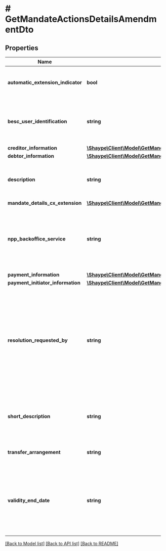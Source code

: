 # # GetMandateActionsDetailsAmendmentDto

## Properties

Name | Type | Description | Notes
------------ | ------------- | ------------- | -------------
**automatic_extension_indicator** | **bool** | Automatic renewal of a mandate arrangement at the end of the defined period (period start through period end). | [optional]
**besc_user_identification** | **string** | BECS user ID related to migrated DDR mandate. If this property is set to &#39;-&#39; it means that the BECS_user_identification has been cleared on the mandate. | [optional]
**creditor_information** | [**\Shaype\Client\Model\GetMandateActionsDetailsAmendmentCreditorInformationDto**](GetMandateActionsDetailsAmendmentCreditorInformationDto.md) |  | [optional]
**debtor_information** | [**\Shaype\Client\Model\GetMandateActionsDetailsAmendmentDebtorInformationDto**](GetMandateActionsDetailsAmendmentDebtorInformationDto.md) |  | [optional]
**description** | **string** | Reason for the mandate setup as narrative text. If this property is set to &#39;-&#39; it means that the description has been cleared on the mandate. | [optional]
**mandate_details_cx_extension** | [**\Shaype\Client\Model\GetMandateActionsDetailsAmendmentMandateDetailsCxExtensionDto**](GetMandateActionsDetailsAmendmentMandateDetailsCxExtensionDto.md) |  | [optional]
**npp_backoffice_service** | **string** | Specifies a NPP backoffice service identification under which the mandate resides. If this property is set to &#39;-&#39; it means that the NPP backoffice service identification has been cleared on the mandate. | [optional]
**payment_information** | [**\Shaype\Client\Model\GetMandateActionsDetailsAmendmentPaymentInformationDto**](GetMandateActionsDetailsAmendmentPaymentInformationDto.md) |  | [optional]
**payment_initiator_information** | [**\Shaype\Client\Model\GetMandateActionsDetailsAmendmentPaymentInitiatorInformationDto**](GetMandateActionsDetailsAmendmentPaymentInitiatorInformationDto.md) |  | [optional]
**resolution_requested_by** | **string** | Optional time used to indicate by when resolution of a bilateral action is requested from the other party to the mandate. It will be ignored if the resulting amendment action is not bilateral. For bilateral amendments, it will be provided in any notification sent to the counterparty. This time is for informational purposes only and does not affect the expiry time imposed by the MMS. | [optional]
**short_description** | **string** | Short description of the reason for mandate setup as narrative text. If this property is set to &#39;-&#39; it means that the short description has been cleared on the mandate. | [optional]
**transfer_arrangement** | **string** | Indication of future transfer date, conditions of sale and requirement to hold funds. | [optional]
**validity_end_date** | **string** | End date of the validity of the mandate. If specified, the mandate is valid until 23:59:59.999 Australia Sydney time on this date. If this property is set to &#39;1000-01-01&#39; it means that the validity end date has been cleared on the mandate. | [optional]

[[Back to Model list]](../../README.md#models) [[Back to API list]](../../README.md#endpoints) [[Back to README]](../../README.md)
